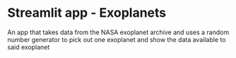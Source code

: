 # Streamlit app - Exoplanets
An app that takes data from the NASA exoplanet archive and uses a random number generator to pick out one exoplanet and show the data available to said exoplanet
